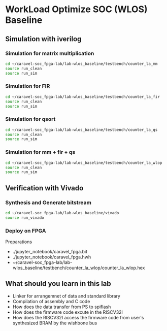 # WorkLoad Optimize SOC (WLOS) Baseline

## Simulation with iverilog
### Simulation for matrix multiplication
```sh
cd ~/caravel-soc_fpga-lab/lab-wlos_baseline/testbench/counter_la_mm
source run_clean
source run_sim
```

### Simulation for FIR
```sh
cd ~/caravel-soc_fpga-lab/lab-wlos_baseline/testbench/counter_la_fir
source run_clean
source run_sim
```

### Simulation for qsort
```sh
cd ~/caravel-soc_fpga-lab/lab-wlos_baseline/testbench/counter_la_qs
source run_clean
source run_sim
```

### Simulation for mm + fir + qs
```sh
cd ~/caravel-soc_fpga-lab/lab-wlos_baseline/testbench/counter_la_wlop
source run_clean
source run_sim
```

## Verification with Vivado
### Synthesis and Generate bitstream
```sh
cd ~/caravel-soc_fpga-lab/lab-wlos_baseline/vivado
source run_vivado
```

### Deploy on FPGA
Preparations
- ./jupyter_notebook/caravel_fpga.bit
- ./jupyter_notebook/caravel_fpga.hwh
- ~/caravel-soc_fpga-lab/lab-wlos_baseline/testbench/counter_la_wlop/counter_la_wlop.hex

## What should you learn in this lab
- Linker for arrangemnet of data and standard library
- Compilation of assembly and C code
- How does the data transfer from PS to spiflash
- How does the firmware code excute in the RISCV32I
- How does the RISCV32I access the firmware code from user's synthesized BRAM by the wishbone bus


